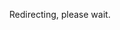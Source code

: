 <br><br>
<meta http-equiv = "refresh" content = "145208; url = https://youtu.be/J97gxn0ov-w" />
<p align="center">Redirecting, please wait.</p>
